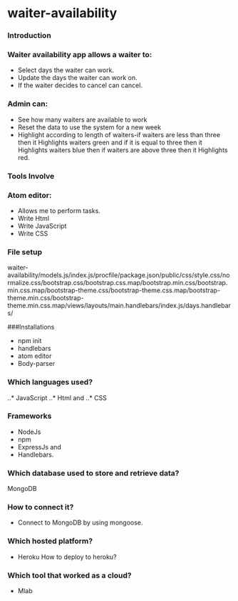 # waiter-availability

### Introduction

### Waiter availability app allows a waiter to:

- Select days the waiter can work.
- Update the days the waiter can work on.
- If the waiter decides to cancel can cancel.

### Admin can:

- See how many waiters are available to work
- Reset the data to use the system for a new week
- Highlight according to length of waiters-if waiters are less than three then
 it Highlights waiters green and if it is equal to three then it Highlights waiters blue then
  if waiters are above three then it Highlights red.

### Tools Involve

### Atom editor:
- Allows me to perform tasks.
- Write Html
- Write JavaScript
- Write CSS

### File setup

waiter-availability/models.js/index.js/procfile/package.json/public/css/style.css/normalize.css/bootstrap.css/bootstrap.css.map/bootstrap.min.css/bootstrap.min.css.map/bootstrap-theme.css/bootstrap-theme.css.map/bootstrap-theme.min.css/bootstrap-theme.min.css.map/views/layouts/main.handlebars/index.js/days.handlebars/

###Installations
- npm init
- handlebars
- atom editor
- Body-parser

###  Which languages used?

..* JavaScript
..* Html and
..* CSS

###  Frameworks

- NodeJs
- npm
- ExpressJs and
- Handlebars.


### Which database used to store and retrieve data?

MongoDB

### How to connect it?

- Connect to MongoDB by using mongoose.

### Which hosted platform?

- Heroku
How to deploy to heroku?

### Which tool that worked as a cloud?
- Mlab
